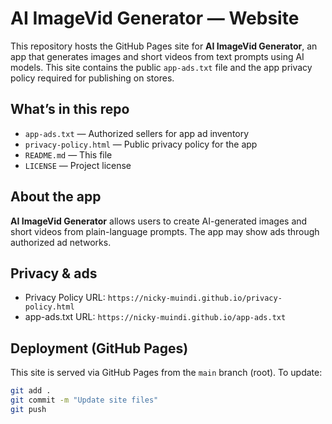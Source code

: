 # AI ImageVid Generator — Website

This repository hosts the GitHub Pages site for **AI ImageVid Generator**, an app that generates images and short videos from text prompts using AI models. This site contains the public `app-ads.txt` file and the app privacy policy required for publishing on stores.

## What’s in this repo
- `app-ads.txt` — Authorized sellers for app ad inventory
- `privacy-policy.html` — Public privacy policy for the app
- `README.md` — This file
- `LICENSE` — Project license

## About the app
**AI ImageVid Generator** allows users to create AI-generated images and short videos from plain-language prompts. The app may show ads through authorized ad networks.

## Privacy & ads
- Privacy Policy URL: `https://nicky-muindi.github.io/privacy-policy.html`
- app-ads.txt URL: `https://nicky-muindi.github.io/app-ads.txt`

## Deployment (GitHub Pages)
This site is served via GitHub Pages from the `main` branch (root). To update:
```bash
git add .
git commit -m "Update site files"
git push
